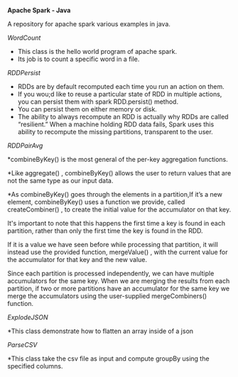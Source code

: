 **Apache Spark - Java**

A repository for apache spark various examples in java.


*WordCount*
* This class is the hello world program of apache spark.
* Its job is to count a specific word in a file.

*RDDPersist*
* RDDs are by default recomputed each time you run an action on them.
* If you wou;d like to reuse a particular state of RDD in multiple actions,
 you can persist them with spark RDD.persist() method.
* You can persist them on either memory or disk.
* The ability to always recompute an RDD is actually why RDDs are called “resilient.”
  When a machine holding RDD data fails, Spark uses this ability to recompute the missing partitions,
  transparent to the user.
  
*RDDPairAvg*

*combineByKey() is the most general of the per-key aggregation functions.

*Like aggregate() , combineByKey() allows the user to return values that are not the same type as our input data.

*As combineByKey() goes through the elements in a partition,If it’s a new element, combineByKey() uses a function
 we provide, called createCombiner() , to create the initial value for the accumulator on that key.
 
 It's important to note that this happens the first time a key is found in each partition, rather than
 only the first time the key is found in the RDD.
 
 If it is a value we have seen before while processing that partition, it will instead use
 the provided function, mergeValue() , with the current value for the accumulator for
 that key and the new value.
 
 Since each partition is processed independently, we can have multiple accumulators
 for the same key. When we are merging the results from each partition, if two or
 more partitions have an accumulator for the same key we merge the accumulators
 using the user-supplied mergeCombiners() function.
 
 *ExplodeJSON*
 
 *This class demonstrate how to flatten an array inside of a json
 
 
 *ParseCSV*
 
 *This class take the csv file as input and compute groupBy using the specified columns.
 
 
